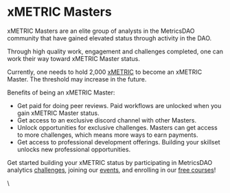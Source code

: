 # xMETRIC Masters

xMETRIC Masters are an elite group of analysts in the MetricsDAO community that have gained elevated status through activity in the DAO.&#x20;

Through high quality work, engagement and challenges completed, one can work their way toward xMETRIC Master status.&#x20;

Currently, one needs to hold 2,000 [xMETRIC](https://docs.metricsdao.xyz/metricsdao-ecosystem/xmetric) to become an xMETRIC Master. The threshold may increase in the future.&#x20;

Benefits of being an xMETRIC Master:

* Get paid for doing peer reviews. Paid workflows are unlocked when you gain xMETRIC Master status.
* Get access to an exclusive discord channel with other Masters.&#x20;
* Unlock opportunities for exclusive challenges. Masters can get access to more challenges, which means more ways to earn payments. &#x20;
* Get access to professional development offerings. Building your skillset unlocks new professional opportunities.&#x20;

Get started building your xMETRIC status by participating in MetricsDAO analytics [challenges](https://metricsdao.notion.site/Bounty-Programs-d4bac7f1908f412f8bf4ed349198e5fe), joining our [events](https://calendar.google.com/calendar/u/3?cid=Y19wZHZhaG5tMGRjN2plZDhiMThmOTczNDJhb0Bncm91cC5jYWxlbmRhci5nb29nbGUuY29t), and enrolling in our [free courses](https://metrics-dao.teachable.com/)!

\
